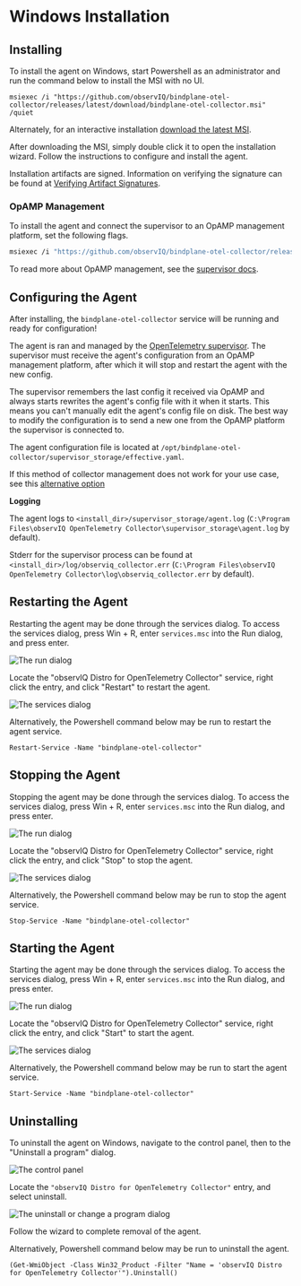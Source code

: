 # Windows Installation

## Installing

To install the agent on Windows, start Powershell as an administrator and run the command below to install the MSI with no UI.

```pwsh
msiexec /i "https://github.com/observIQ/bindplane-otel-collector/releases/latest/download/bindplane-otel-collector.msi" /quiet
```

Alternately, for an interactive installation [download the latest MSI](https://github.com/observIQ/bindplane-otel-collector/releases/latest).

After downloading the MSI, simply double click it to open the installation wizard. Follow the instructions to configure and install the agent.

Installation artifacts are signed. Information on verifying the signature can be found at [Verifying Artifact Signatures](./verify-signature.md).

### OpAMP Management

To install the agent and connect the supervisor to an OpAMP management platform, set the following flags.

```sh
msiexec /i "https://github.com/observIQ/bindplane-otel-collector/releases/latest/download/bindplane-otel-collector.msi" /quiet ENABLEMANAGEMENT=1 OPAMPENDPOINT=<your_endpoint> OPAMPSECRETKEY=<secret-key>
```

To read more about OpAMP management, see the [supervisor docs](./supervisor.md).

## Configuring the Agent

After installing, the `bindplane-otel-collector` service will be running and ready for configuration!

The agent is ran and managed by the [OpenTelemetry supervisor](https://github.com/open-telemetry/opentelemetry-collector-contrib/tree/main/cmd/opampsupervisor). The supervisor must receive the agent's configuration from an OpAMP management platform, after which it will stop and restart the agent with the new config.

The supervisor remembers the last config it received via OpAMP and always starts rewrites the agent's config file with it when it starts. This means you can't manually edit the agent's config file on disk. The best way to modify the configuration is to send a new one from the OpAMP platform the supervisor is connected to.

The agent configuration file is located at `/opt/bindplane-otel-collector/supervisor_storage/effective.yaml`.

If this method of collector management does not work for your use case, see this [alternative option](./supervisor.md#alternatives)

**Logging**

The agent logs to `<install_dir>/supervisor_storage/agent.log` (`C:\Program Files\observIQ OpenTelemetry Collector\supervisor_storage\agent.log` by default).

Stderr for the supervisor process can be found at `<install_dir>/log/observiq_collector.err` (`C:\Program Files\observIQ OpenTelemetry Collector\log\observiq_collector.err` by default).

## Restarting the Agent

Restarting the agent may be done through the services dialog.
To access the services dialog, press Win + R, enter `services.msc` into the Run dialog, and press enter.

![The run dialog](./screenshots/windows/launch-services.png)

Locate the "observIQ Distro for OpenTelemetry Collector" service, right click the entry, and click "Restart" to restart the agent.

![The services dialog](./screenshots/windows/stop-restart-service.png)

Alternatively, the Powershell command below may be run to restart the agent service.

```pwsh
Restart-Service -Name "bindplane-otel-collector"
```

## Stopping the Agent

Stopping the agent may be done through the services dialog.
To access the services dialog, press Win + R, enter `services.msc` into the Run dialog, and press enter.

![The run dialog](./screenshots/windows/launch-services.png)

Locate the "observIQ Distro for OpenTelemetry Collector" service, right click the entry, and click "Stop" to stop the agent.

![The services dialog](./screenshots/windows/stop-restart-service.png)

Alternatively, the Powershell command below may be run to stop the agent service.

```pwsh
Stop-Service -Name "bindplane-otel-collector"
```

## Starting the Agent

Starting the agent may be done through the services dialog.
To access the services dialog, press Win + R, enter `services.msc` into the Run dialog, and press enter.

![The run dialog](./screenshots/windows/launch-services.png)

Locate the "observIQ Distro for OpenTelemetry Collector" service, right click the entry, and click "Start" to start the agent.

![The services dialog](./screenshots/windows/start-service.png)

Alternatively, the Powershell command below may be run to start the agent service.

```pwsh
Start-Service -Name "bindplane-otel-collector"
```

## Uninstalling

To uninstall the agent on Windows, navigate to the control panel, then to the "Uninstall a program" dialog.

![The control panel](./screenshots/windows/control-panel-uninstall.png)

Locate the `"observIQ Distro for OpenTelemetry Collector"` entry, and select uninstall.

![The uninstall or change a program dialog](./screenshots/windows/uninstall-collector.png)

Follow the wizard to complete removal of the agent.

Alternatively, Powershell command below may be run to uninstall the agent.

```pwsh
(Get-WmiObject -Class Win32_Product -Filter "Name = 'observIQ Distro for OpenTelemetry Collector'").Uninstall()
```
